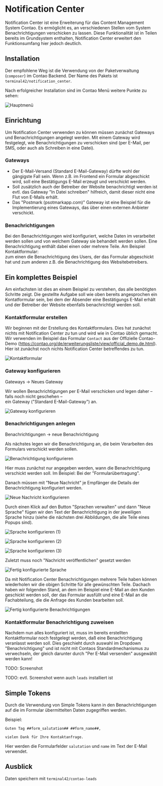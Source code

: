 # Notification Center

Notification Center ist eine Erweiterung für das Content Management System Contao. Es ermöglicht es, an verschiedenen
Stellen vom System Benachrichtigungen verschicken zu lassen. Diese Funktionalität ist in Teilen bereits im Grundsystem 
enthalten, Notification Center erweitert den Funktionsumfang hier jedoch deutlich.


## Installation

Der empfohlene Weg ist die Verwendung von der Paketverwaltung (`composer`) im Contao Backend. Der Name des Pakets
ist `terminal42/notification_center`. 

Nach erfolgreicher Installation sind im Contao Menü weitere Punkte zu sehen:

![Hauptmenü](img/main_menu.png)


## Einrichtung

Um Notification Center verwenden zu können müssen zunächst Gateways und Benachrichtigungen angelegt werden. Mit einem 
Gateway wird festgelegt, wie Benachrichtigungen zu verschicken sind (per E-Mail, per SMS, oder auch als Schreiben in 
eine Datei).


### Gateways

* Der E-Mail-Versand (Standard E-Mail-Gateway) dürfte wohl der gängigste Fall sein. Wenn z.B. im Frontend ein Formular
abgeschickt wird, soll eine Bestätigungs E-Mail erzeugt und verschickt werden.
* Soll zusätzlich auch der Betreiber der Website benachrichtigt werden ist evtl. das Gateway "In Datei schreiben" 
hilfreich, damit dieser nicht eine Flut von E-Mails erhält.
* Das "Postmark (psotmarkapp.com)" Gateway ist eine Beispiel für die Implementierung eines Gateways, das über einen
externen Anbieter verschickt.


### Benachrichtigungen

Bei den Benachrichtigungen wird konfiguriert, welche Daten im verarbeitet werden sollen und von welchem Gateway sie 
behandelt werden sollen. Eine Benachrichtigung enthält dabei einen oder mehrere Teile. Am Beispiel Kontaktformular:  
zum einen die Benachrichtigung des Users, der das Formular abgeschickt hat und zum anderen z.B. die Benachrichtigung 
des Websitebetreibers.


## Ein komplettes Beispiel

Am einfachsten ist dies an einem Beispiel zu verstehen, das alle benötigten Schritte zeigt. Die gestellte Aufgabe soll 
wie oben bereits angesprochen ein Kontatformular sein, bei dem der Absender eine Bestätigungs E-Mail erhält und der 
Betreiber der Website ebenfalls benachrichtigt werden soll.


### Kontaktformular erstellen

Wir beginnen mit der Erstellung des Kontaktformulars. Dies hat zunächst nichts mit Notification Center zu tun und
wird wie in Contao üblich gemacht. Wir verwenden im Beispiel das Formular `Contact` aus der Offizielle Contao-Demo
(https://contao.org/de/erweiterungsliste/view/official_demo.de.html). Hier ist zunächst noch nichts Notification Center 
betreffendes zu tun.

![Kontaktformular](img/contact_form.png)


### Gateway konfigurieren

Gateways → Neues Gateway

Wir wollen Benachrichtigungen per E-Mail verschicken und legen daher – falls noch nicht geschehen –   
ein Gateway ("Standard E-Mail-Gateway") an.

![Gateway konfigurieren](img/configure_gateway.png)


### Benachrichtigungen anlegen

Benachrichtigungen → neue Benachrichtigung

Als nächstes legen wir die Benachrichtigung an, die beim Verarbeiten des Formulars verschickt werden sollen.

![Benachrichtigung konfigurieren](img/configure_notification.png)

Hier muss zunächst nur angegeben werden, wann die Benachrichtigung verschickt werden soll. Im Beispiel: 
Bei der "Formularübertragung".

Danach müssen mit "Neue Nachricht" je Empfänger die Details der Benachrichtigung konfiguriert werden. 

![Neue Nachricht konfigurieren](img/configure_new_notification.png)

Durch einen Klick auf den Button "Sprachen verwalten" und dann "Neue Sprache" fügen wir den Text der Benachrichtigung
in der jeweiligen Sprache hinzu (siehe die nächsten drei Abbildungen, die alle Teile eines Popups sind).

![Sprache konfigurieren (1)](img/configure_language_1.png)

![Sprache konfigurieren (2)](img/configure_language_2.png)

![Sprache konfigurieren (3)](img/configure_language_3.png)

Zuletzt muss noch "Nachricht veröffentlichen" gesetzt werden

![Fertig konfigurierte Sprache](img/configured_language.png)

Da mit Notification Center Benachrichtigungen mehrere Teile haben können wiederholen wir die obigen Schritte für alle
gewünschten Teile. Dachach haben wir folgenden Stand, an dem im Beispiel eine E-Mail an den Kunden geschickt werden 
soll, der das Formular ausfüllt und eine E-Mail an die Fachabteilung, die die Anfrage des Kunden bearbeiten soll.

![Fertig konfigurierte Benachrichtigungen](img/configured_notifications.png)


### Kontaktformular Benachrichtigung zuweisen

Nachdem nun alles konfiguriert ist, muss im bereits erstellten Kontaktformular noch festgelegt werden, daß eine 
Benachrichtigung veranlasst werden soll. Dies geschieht durch auswahl im Dropdown "Benachrichtigung" und ist
nicht mit Contaos Standardmechanismus zu verwechseln, der gleich darunter durch "Per E-Mail versenden" ausgewählt 
werden kann! 

TODO: Screenshot

TODO: evtl. Screenshot wenn auch `leads` installiert ist

## Simple Tokens

Durch die Verwendung von Simple Tokens kann in den Benachrichtigungen auf die im Formular
übermittelten Daten zugegriffen werden.

Beispiel:
```
Guten Tag ##form_salutation## ##form_name##,

vielen Dank für Ihre Kontaktanfrage.
```

Hier werden die Formularfelder `salutation` und `name` im Text der E-Mail verwendet.


## Ausblick

Daten speichern mit `terminal42/contao-leads`

